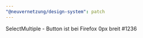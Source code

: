```yaml
---
"@neuvernetzung/design-system": patch
---
```


SelectMultiple - Button ist bei Firefox 0px breit #1236
